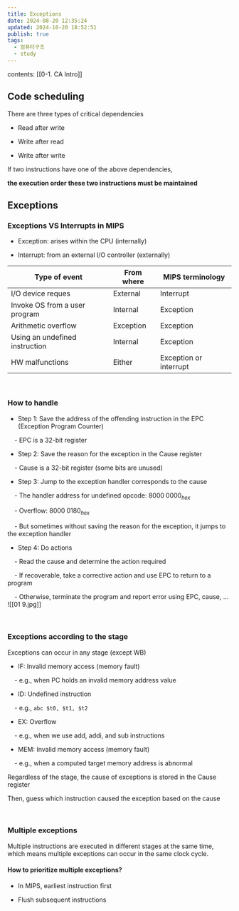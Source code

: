 ```yaml
---
title: Exceptions
date: 2024-08-20 12:35:24
updated: 2024-10-20 18:52:51
publish: true
tags:
  - 컴퓨터구조
  - study
---
```

contents: [[0-1. CA Intro]]

## Code scheduling

There are three types of critical dependencies

- Read after write

- Write after read

- Write after write

If two instructions have one of the above dependencies,<br>

**the execution order these two instructions must be maintained**

  

## Exceptions

### Exceptions VS Interrupts in MIPS

- Exception: arises within the CPU (internally)

- Interrupt: from an external I/O controller (externally)

| Type of event                  | From where | MIPS terminology       |
| ------------------------------ | ---------- | ---------------------- |
| I/O device reques              | External   | Interrupt              |
| Invoke OS from a user program  | Internal   | Exception              |
| Arithmetic overflow            | Exception  | Exception              |
| Using an undefined instruction | Internal   | Exception              |
| HW malfunctions                | Either     | Exception or interrupt |


<br>

  

### How to handle

- Step 1: Save the address of the offending instruction in the EPC (Exception Program Counter)

    - EPC is a 32-bit register

- Step 2: Save the reason for the exception in the Cause register

    - Cause is a 32-bit register (some bits are unused)

- Step 3: Jump to the exception handler corresponds to the cause

    - The handler address for undefined opcode: $8000\;0000_{hex}$

    - Overflow: $8000\;0180_{hex}$

    - But sometimes without saving the reason for the exception, it jumps to the exception handler

- Step 4: Do actions

    - Read the cause and determine the action required

    - If recoverable, take a corrective action and use EPC to return to a program

    - Otherwise, terminate the program and report error using EPC, cause, ...
![[01 9.jpg]]

<br>

  

### Exceptions according to the stage

Exceptions can occur in any stage (except WB)

- IF: Invalid memory access (memory fault)

    - e.g., when PC holds an invalid memory address value

- ID: Undefined instruction

    - e.g., `abc $t0, $t1, $t2`

- EX: Overflow

    - e.g., when we use add, addi, and sub instructions

- MEM: Invalid memory access (memory fault)

    - e.g., when a computed target memory address is abnormal

Regardless of the stage, the cause of exceptions is stored in the Cause register<br>

Then, guess which instruction caused the exception based on the cause

<br>

  

### Multiple exceptions

Multiple instructions are executed in different stages at the same time, which means multiple exceptions can occur in the same clock cycle.

#### How to prioritize multiple exceptions?

- In MIPS, earliest instruction first

- Flush subsequent instructions